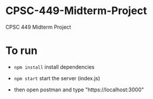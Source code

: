 # CPSC-449-Midterm-Project
CPSC 449 Midterm Project


# To run
- `npm install` install dependencies
- `npm start` start the server (index.js)

- then open postman and type "https://localhost:3000"
